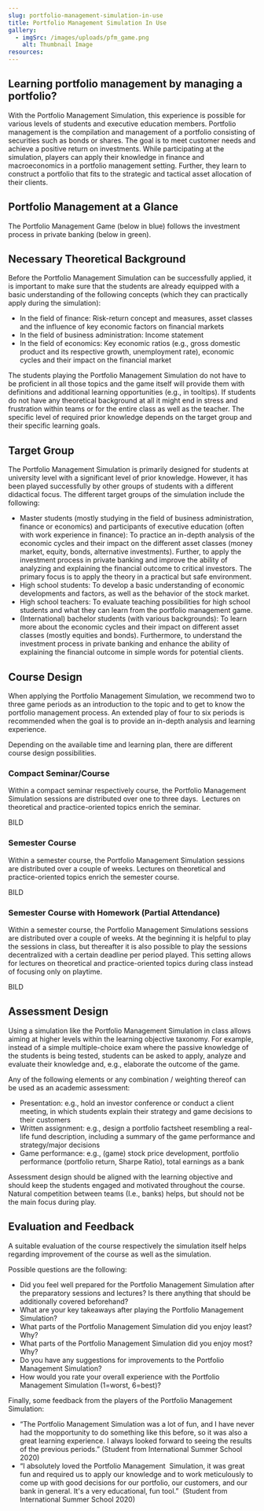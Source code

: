 ```yaml
---
slug: portfolio-management-simulation-in-use
title: Portfolio Management Simulation In Use
gallery:
  - imgSrc: /images/uploads/pfm_game.png
    alt: Thumbnail Image
resources:
---
```

## Learning portfolio management by managing a portfolio?
With the Portfolio Management Simulation, this experience is possible for various levels of students and executive education members. Portfolio management is the compilation and management of a portfolio consisting of securities such as bonds or shares. The goal is to meet customer needs and achieve a positive return on investments. While participating at the simulation, players can apply their knowledge in finance and macroeconomics in a portfolio management setting. Further, they learn to construct a portfolio that fits to the strategic and tactical asset allocation of their clients.

## Portfolio Management at a Glance
The Portfolio Management Game (below in blue) follows the investment process in private banking (below in green).

## Necessary Theoretical Background
Before the Portfolio Management Simulation can be successfully applied, it is important to make sure that the students are already equipped with a basic understanding of the following concepts (which they can practically apply during the simulation): 

-   In the field of finance: Risk-return concept and measures, asset classes and the influence of key economic factors on financial markets 
-   In the field of business administration: Income statement 
-   In the field of economics: Key economic ratios (e.g., gross domestic product and its respective growth, unemployment rate), economic cycles and their impact on the financial market 

The students playing the Portfolio Management Simulation do not have to be proficient in all those topics and the game itself will provide them with definitions and additional learning opportunities (e.g., in tooltips). If students do not have any theoretical background at all it might end in stress and frustration within teams or for the entire class as well as the teacher. The specific level of required prior knowledge depends on the target group and their specific learning goals.

## Target Group
The Portfolio Management Simulation is primarily designed for students at university level with a significant level of prior knowledge. However, it has been played successfully by other groups of students with a different didactical focus. The different target groups of the simulation include the following: 

-   Master students (mostly studying in the field of business administration, finance or economics) and participants of executive education (often with work experience in finance): To practice an in-depth analysis of the economic cycles and their impact on the different asset classes (money market, equity, bonds, alternative investments). Further, to apply the investment process in private banking and improve the ability of analyzing and explaining the financial outcome to critical investors. The primary focus is to apply the theory in a practical but safe environment.  
-   High school students: To develop a basic understanding of economic developments and factors, as well as the behavior of the stock market. 
-   High school teachers: To evaluate teaching possibilities for high school students and what they can learn from the portfolio management game. 
-   (International) bachelor students (with various backgrounds): To learn more about the economic cycles and their impact on different asset classes (mostly equities and bonds). Furthermore, to understand the investment process in private banking and enhance the ability of explaining the financial outcome in simple words for potential clients.

## Course Design
When applying the Portfolio Management Simulation, we recommend two to three game periods as an introduction to the topic and to get to know the portfolio management process. An extended play of four to six periods is recommended when the goal is to provide an in-depth analysis and learning experience. 

Depending on the available time and learning plan, there are different course design possibilities.

### Compact Seminar/Course
Within a compact seminar respectively course, the Portfolio Management Simulation sessions are distributed over one to three days.  Lectures on theoretical and practice-oriented topics enrich the seminar.

BILD

### Semester Course
Within a semester course, the Portfolio Management Simulation sessions are distributed over a couple of weeks. Lectures on theoretical and practice-oriented topics enrich the semester course.

BILD

### Semester Course with Homework (Partial Attendance)
Within a semester course, the Portfolio Management Simulations sessions are distributed over a couple of weeks. At the beginning it is helpful to play the sessions in class, but thereafter it is also possible to play the sessions decentralized with a certain deadline per period played. This setting allows for lectures on theoretical and practice-oriented topics during class instead of focusing only on playtime.

BILD

## Assessment Design
Using a simulation like the Portfolio Management Simulation in class allows aiming at higher levels within the learning objective taxonomy. For example, instead of a simple multiple-choice exam where the passive knowledge of the students is being tested, students can be asked to apply, analyze and evaluate their knowledge and, e.g., elaborate the outcome of the game. 

Any of the following elements or any combination / weighting thereof can be used as an academic assessment: 

-   Presentation: e.g., hold an investor conference or conduct a client meeting, in which students explain their strategy and game decisions to their customers 
-   Written assignment: e.g., design a portfolio factsheet resembling a real-life fund description, including a summary of the game performance and strategy/major decisions 
-   Game performance: e.g., (game) stock price development, portfolio performance (portfolio return, Sharpe Ratio), total earnings as a bank 

Assessment design should be aligned with the learning objective and should keep the students engaged and motivated throughout the course. Natural competition between teams (I.e., banks) helps, but should not be the main focus during play.

## Evaluation and Feedback
A suitable evaluation of the course respectively the simulation itself helps regarding improvement of the course as well as the simulation. 

Possible questions are the following: 

-   Did you feel well prepared for the Portfolio Management Simulation after the preparatory sessions and lectures? Is there anything that should be additionally covered beforehand? 
-   What are your key takeaways after playing the Portfolio Management Simulation? 
-   What parts of the Portfolio Management Simulation did you enjoy least? Why? 
-   What parts of the Portfolio Management Simulation did you enjoy most? Why? 
-   Do you have any suggestions for improvements to the Portfolio Management Simulation? 
-   How would you rate your overall experience with the Portfolio Management Simulation (1=worst, 6=best)? 
    
Finally, some feedback from the players of the Portfolio Management Simulation: 

-   “The Portfolio Management Simulation was a lot of fun, and I have never had the mopportunity to do something like this before, so it was also a great learning experience. I always looked forward to seeing the results of the previous periods.” (Student from International Summer School 2020) 
-   “I absolutely loved the Portfolio Management  Simulation, it was great fun and required us to apply our knowledge and to work meticulously to come up with good decisions for our portfolio, our customers, and our bank in general. It's a very educational, fun tool.”  (Student from International Summer School 2020)